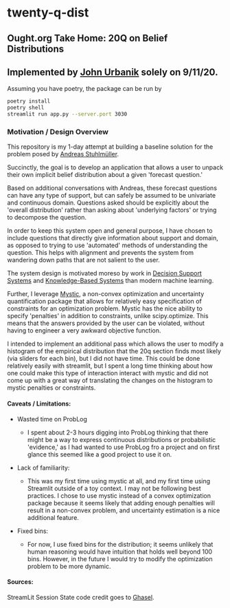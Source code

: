 # twenty-q-dist
## Ought.org Take Home: 20Q on Belief Distributions
## Implemented by [John Urbanik](https://github.com/johnurbanik) solely on 9/11/20.

Assuming you have poetry, the package can be run by
```bash
poetry install
poetry shell
streamlit run app.py --server.port 3030
```


### Motivation / Design Overview

This repository is my 1-day attempt at building a baseline solution for the problem posed by [Andreas Stuhlmüller](https://gist.github.com/stuhlmueller/2e3d6a5af0e4b9dec74d2f2c1f6c8a2d).

Succinctly, the goal is to develop an application that allows a user to unpack their own implicit belief distribution about a given 'forecast question.'

Based on additional conversations with Andreas, these forecast questions can have any type of support, but can safely be assumed to be univariate and continuous domain. Questions asked should be explicitly about the 'overall distribution' rather than asking about 'underlying factors' or trying to decompose the question.

In order to keep this system open and general purpose, I have chosen to include questions that directly give information about support and domain, as opposed to trying to use 'automated' methods of understanding the question. This helps with alignment and prevents the system from wandering down paths that are not salient to the user.

The system design is motivated moreso by work in [Decision Support Systems](https://dspace.mit.edu/handle/1721.1/47172) and [Knowledge-Based Systems](https://www.reidgsmith.com/Knowledge-Based_Systems_-_Concepts_Techniques_Examples_08-May-1985.pdf) than modern machine learning.

Further, I leverage [Mystic](https://mystic.readthedocs.io/), a non-convex optimization and uncertainty quantification package that allows for relatively easy specification of constraints for an optimization problem. Mystic has the nice ability to specify 'penalties' in addition to constraints, unlike scipy.optimize. This means that the answers provided by the user can be violated, without having to engineer a very awkward objective function.

I intended to implement an additional pass which allows the user to modify a histogram of the empirical distribution that the 20q section finds most likely (via sliders for each bin), but I did not have time. This could be done relatively easily with streamlit, but I spent a long time thinking about how one could make this type of interaction interact with mystic and did not come up with a great way of translating the changes on the histogram to mystic penalties or constraints.



#### Caveats / Limitations:
- Wasted time on ProbLog
    - I spent about 2-3 hours digging into ProbLog thinking that there might be a way to express continuous distributions or probabilistic 'evidence,' as I had wanted to use ProbLog fro a project and on first glance this seemed like a good project to use it on.

- Lack of familiarity:
    - This was my first time using mystic at all, and my first time using Streamlit outside of a toy context. I may not be following best practices. I chose to use mystic instead of a convex optimization package because it seems likely that adding enough penalties will result in a non-convex problem, and uncertainty estimation is a nice additional feature.

- Fixed bins:
    - For now, I use fixed bins for the distribution; it seems unlikely that human reasoning would have intuition that holds well beyond 100 bins. However, in the future I would try to modify the optimization problem to be more dynamic.


#### Sources:

StreamLit Session State code credit goes to [Ghasel](https://gist.github.com/Ghasel/0aba4869ba6fdc8d49132e6974e2e662).